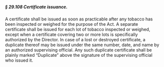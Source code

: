 ##### § 29.108 Certificate issuance. #####

A certificate shall be issued as soon as practicable after any tobacco has been inspected or weighed for the purpose of the Act. A separate certificate shall be issued for each lot of tobacco inspected or weighed, except when a certificate covering two or more lots is specifically authorized by the Director. In case of a lost or destroyed certificate, a duplicate thereof may be issued under the same number, date, and name by an authorized supervising official. Any such duplicate certificate shall be plainly marked “Duplicate” above the signature of the supervising official who issued it.